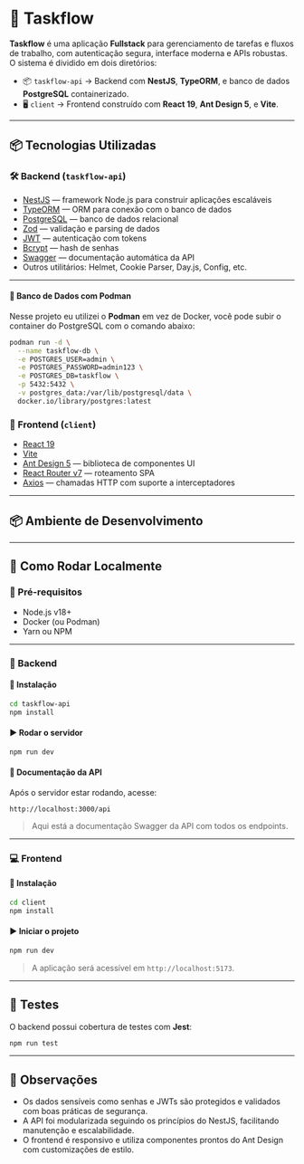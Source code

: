 # 🧠 Taskflow

**Taskflow** é uma aplicação **Fullstack** para gerenciamento de tarefas e fluxos de trabalho, com autenticação segura, interface moderna e APIs robustas. O sistema é dividido em dois diretórios:

- 📦 `taskflow-api` → Backend com **NestJS**, **TypeORM**, e banco de dados **PostgreSQL** containerizado.
- 🖥 `client` → Frontend construído com **React 19**, **Ant Design 5**, e **Vite**.

---

## 📦 Tecnologias Utilizadas

### 🛠 Backend (`taskflow-api`)

- [NestJS](https://nestjs.com/) — framework Node.js para construir aplicações escaláveis  
- [TypeORM](https://typeorm.io/) — ORM para conexão com o banco de dados  
- [PostgreSQL](https://www.postgresql.org/) — banco de dados relacional  
- [Zod](https://zod.dev/) — validação e parsing de dados  
- [JWT](https://jwt.io/) — autenticação com tokens  
- [Bcrypt](https://github.com/kelektiv/node.bcrypt.js) — hash de senhas  
- [Swagger](https://swagger.io/) — documentação automática da API  
- Outros utilitários: Helmet, Cookie Parser, Day.js, Config, etc.

---

#### 🐘 Banco de Dados com Podman

Nesse projeto eu utilizei o **Podman** em vez de Docker, você pode subir o container do PostgreSQL com o comando abaixo:

```bash
podman run -d \
  --name taskflow-db \
  -e POSTGRES_USER=admin \
  -e POSTGRES_PASSWORD=admin123 \
  -e POSTGRES_DB=taskflow \
  -p 5432:5432 \
  -v postgres_data:/var/lib/postgresql/data \
  docker.io/library/postgres:latest
```

### 🎨 Frontend (`client`)

- [React 19](https://react.dev/)
- [Vite](https://vitejs.dev/)
- [Ant Design 5](https://ant.design/) — biblioteca de componentes UI
- [React Router v7](https://reactrouter.com/) — roteamento SPA
- [Axios](https://axios-http.com/) — chamadas HTTP com suporte a interceptadores

---

## 📦 Ambiente de Desenvolvimento

---

## 🚀 Como Rodar Localmente

### 🐘 Pré-requisitos

- Node.js v18+
- Docker (ou Podman)
- Yarn ou NPM

---

### 🔧 Backend

#### 📁 Instalação

```bash
cd taskflow-api
npm install
```

#### ▶️ Rodar o servidor

```bash
npm run dev
```

#### 📄 Documentação da API

Após o servidor estar rodando, acesse:

```
http://localhost:3000/api
```

> Aqui está a documentação Swagger da API com todos os endpoints.

---

### 💻 Frontend

#### 📁 Instalação

```bash
cd client
npm install
```

#### ▶️ Iniciar o projeto

```bash
npm run dev
```

> A aplicação será acessível em `http://localhost:5173`.

---

## 🧪 Testes

O backend possui cobertura de testes com **Jest**:

```bash
npm run test
```

---

## 📌 Observações

- Os dados sensíveis como senhas e JWTs são protegidos e validados com boas práticas de segurança.
- A API foi modularizada seguindo os princípios do NestJS, facilitando manutenção e escalabilidade.
- O frontend é responsivo e utiliza componentes prontos do Ant Design com customizações de estilo.

